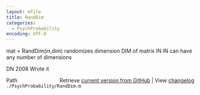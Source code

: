 ```yaml
---
layout: mfile
title: RandDim
categories:
  - PsychProbability
encoding: UTF-8
---
```


mat = RandDim\(in,dim\)
randomizes dimension DIM of matrix IN
IN can have any number of dimensions

DN 2008 Wrote it


<div class="code_header" style="text-align:right;">
  <span style="float:left;">Path&nbsp;&nbsp;</span> <span class="counter">Retrieve <a href=
  "https://raw.github.com/Psychtoolbox-3/Psychtoolbox-3/beta/./PsychProbability/RandDim.m">current version from GitHub</a> | View <a href=
  "https://github.com/Psychtoolbox-3/Psychtoolbox-3/commits/beta/./PsychProbability/RandDim.m">changelog</a></span>
</div>
<div class="code">
  <code>./PsychProbability/RandDim.m</code>
</div>
